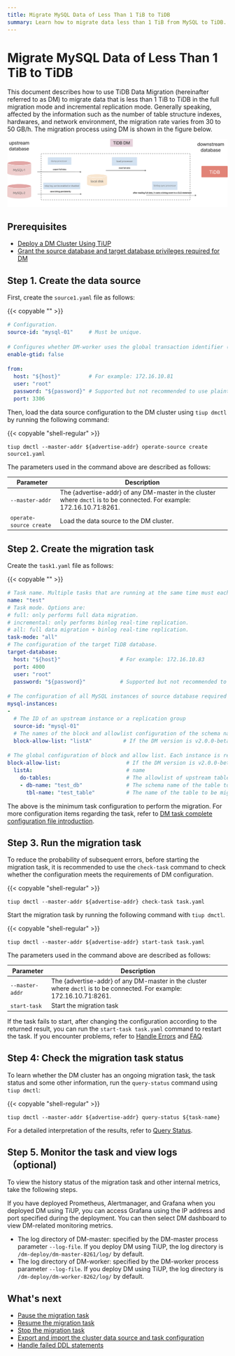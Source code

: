 ```yaml
---
title: Migrate MySQL Data of Less Than 1 TiB to TiDB
summary: Learn how to migrate data less than 1 TiB from MySQL to TiDB.
---
```


# Migrate MySQL Data of Less Than 1 TiB to TiDB

This document describes how to use TiDB Data Migration (hereinafter referred to as DM) to migrate data that is less than 1 TiB to TiDB in the full migration mode and incremental replication mode. Generally speaking, affected by the information such as the number of table structure indexes, hardwares, and network environment, the migration rate varies from 30 to 50 GB/h. The migration process using DM is shown in the figure below.

![dm](/media/dm/migrate-with-dm.png)

## Prerequisites

- [Deploy a DM Cluster Using TiUP](https://docs.pingcap.com/tidb-data-migration/stable/deploy-a-dm-cluster-using-tiup)
- [Grant the source database and target database privileges required for DM](https://docs.pingcap.com/tidb-data-migration/stable/dm-worker-intro)

## Step 1. Create the data source

First, create the `source1.yaml` file as follows:

{{< copyable "" >}}

```yaml
# Configuration.
source-id: "mysql-01"     # Must be unique.

# Configures whether DM-worker uses the global transaction identifier (GTID) to pull binlogs. To enable this mode, the upstream MySQL must have enabled GTID. If the upstream MySQL has automatic source-replica switching, GTID mode is required.
enable-gtid: false

from:
  host: "${host}"         # For example: 172.16.10.81
  user: "root"
  password: "${password}" # Supported but not recommended to use plaintext password. It is recommended to use dmctl encrypt to encrypt the plaintext password before using it.
  port: 3306
```

Then, load the data source configuration to the DM cluster using `tiup dmctl` by running the following command:

{{< copyable "shell-regular" >}}

```shell
tiup dmctl --master-addr ${advertise-addr} operate-source create source1.yaml
```

The parameters used in the command above are described as follows:

|Parameter           |Description|
|-              |-|
|`--master-addr`  |The {advertise-addr} of any DM-master in the cluster where `dmctl` is to be connected. For example: 172.16.10.71:8261.
|`operate-source create`|Load the data source to the DM cluster.|

## Step 2. Create the migration task

Create the `task1.yaml` file as follows:

{{< copyable "" >}}

```yaml
# Task name. Multiple tasks that are running at the same time must each have a unique name.
name: "test"
# Task mode. Options are:
# full: only performs full data migration.
# incremental: only performs binlog real-time replication.
# all: full data migration + binlog real-time replication.
task-mode: "all"
# The configuration of the target TiDB database.
target-database:
  host: "${host}"                   # For example: 172.16.10.83
  port: 4000
  user: "root"
  password: "${password}"           # Supported but not recommended to use plaintext password. It is recommended to use `dmctl encrypt` to encrypt the plaintext password before using it.

# The configuration of all MySQL instances of source database required for the current migration task.
mysql-instances:
-
  # The ID of an upstream instance or a replication group
  source-id: "mysql-01"
  # The names of the block and allowlist configuration of the schema name or table name that is to be migrated. These names are used reference the global configuration of the block and allowlist. For the global configuration, refer to the `block-allow-list` configuration below.
  block-allow-list: "listA"          # If the DM version is v2.0.0-beta.2 or earlier, use black-white-list instead.

# The global configuration of block and allow list. Each instance is referenced by a configuration item name.
block-allow-list:                     # If the DM version is v2.0.0-beta.2 or earlier, use black-white-list instead.
  listA:                              # name
    do-tables:                        # The allowlist of upstream tables that need to be migrated.
    - db-name: "test_db"              # The schema name of the table to be migrated.
      tbl-name: "test_table"          # The name of the table to be migrated.

```

The above is the minimum task configuration to perform the migration. For more configuration items regarding the task, refer to [DM task complete configuration file introduction](https://docs.pingcap.com/zh/tidb-data-migration/stable/task-configuration-file-full/).

## Step 3. Run the migration task

To reduce the probability of subsequent errors, before starting the migration task, it is recommended to use the `check-task` command to check whether the configuration meets the requirements of DM configuration.

{{< copyable "shell-regular" >}}

```shell
tiup dmctl --master-addr ${advertise-addr} check-task task.yaml
```

Start the migration task by running the following command with `tiup dmctl`.

{{< copyable "shell-regular" >}}

```shell
tiup dmctl --master-addr ${advertise-addr} start-task task.yaml
```

The parameters used in the command above are described as follows:

|Parameter|Description|
|-|-|
|`--master-addr`|The {advertise-addr} of any DM-master in the cluster where `dmctl` is to be connected. For example: 172.16.10.71:8261.
|`start-task`|Start the migration task|

If the task fails to start, after changing the configuration according to the returned result, you can run the `start-task task.yaml` command to restart the task. If you encounter problems, refer to [Handle Errors](https://docs.pingcap.com/tidb-data-migration/stable/error-handling/) and [FAQ](https://docs.pingcap.com/tidb-data-migration/stable/faq).

## Step 4: Check the migration task status

To learn whether the DM cluster has an ongoing migration task, the task status and some other information, run the `query-status` command using `tiup dmctl`:

{{< copyable "shell-regular" >}}

```shell
tiup dmctl --master-addr ${advertise-addr} query-status ${task-name}
```

For a detailed interpretation of the results, refer to [Query Status](https://docs.pingcap.com/tidb-data-migration/stable/query-status).

## Step 5. Monitor the task and view logs （optional)

To view the history status of the migration task and other internal metrics, take the following steps.

If you have deployed Prometheus, Alertmanager, and Grafana when you deployed DM using TiUP, you can access Grafana using the IP address and port specified during the deployment. You can then select DM dashboard to view DM-related monitoring metrics.

- The log directory of DM-master: specified by the DM-master process parameter `--log-file`. If you deploy DM using TiUP, the log directory is `/dm-deploy/dm-master-8261/log/` by default.
- The log directory of DM-worker: specified by the DM-worker process parameter `--log-file`. If you deploy DM using TiUP, the log directory is `/dm-deploy/dm-worker-8262/log/` by default.

## What's next

- [Pause the migration task](https://docs.pingcap.com/tidb-data-migration/stable/pause-task)
- [Resume the migration task](https://docs.pingcap.com/tidb-data-migration/stable/resume-task)
- [Stop the migration task](https://docs.pingcap.com/tidb-data-migration/stable/stop-task)
- [Export and import the cluster data source and task configuration](https://docs.pingcap.com/tidb-data-migration/stable/export-import-config)
- [Handle failed DDL statements](https://docs.pingcap.com/tidb-data-migration/stable/handle-failed-ddl-statements)
